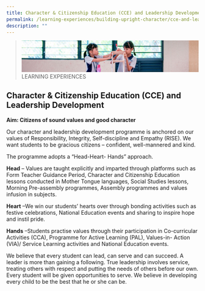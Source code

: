 ```yaml
---
title: Character & Citizenship Education (CCE) and Leadership Development
permalink: /learning-experiences/building-upright-character/cce-and-leadership-development/
description: ""
---
```

>![](/images/Learning%20Experiences/learning-experiences_banner.jpg)
>LEARNING EXPERIENCES


## Character & Citizenship Education (CCE) and Leadership Development


**Aim: Citizens of sound values and good character**

  

Our character and leadership development programme is anchored on our values of Responsibility, Integrity, Self-discipline and Empathy (RISE). We want students to be gracious citizens – confident, well-mannered and kind.

  

The programme adopts a “Head-Heart- Hands” approach.

  

**Head** – Values are taught explicitly and imparted through platforms such as Form Teacher Guidance Period, Character and Citizenship Education lessons conducted in Mother Tongue languages, Social Studies lessons, Morning Pre-assembly programmes, Assembly programmes and values infusion in subjects.

  

**Heart** –We win our students’ hearts over through bonding activities such as festive celebrations, National Education events and sharing to inspire hope and instil pride.

  

**Hands** –Students practise values through their participation in Co-curricular Activities (CCA), Programme for Active Learning (PAL), Values-in- Action (VIA)/ Service Learning activities and National Education events.

  

We believe that every student can lead, can serve and can succeed. A leader is more than gaining a following. True leadership involves service, treating others with respect and putting the needs of others before our own. Every student will be given opportunities to serve. We believe in developing every child to be the best that he or she can be.